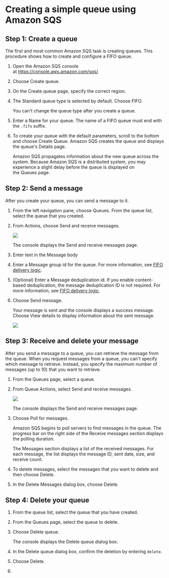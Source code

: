 # Creating a simple queue using Amazon SQS
Step 1: Create a queue
----------------------

The first and most common Amazon SQS task is creating queues. This procedure shows how to create and configure a FIFO queue.

1.  Open the Amazon SQS console at <https://console.aws.amazon.com/sqs/>.

2.  Choose Create queue.

3.  On the Create queue page, specify the correct region.

4.  The Standard queue type is selected by default. Choose FIFO.

    You can't change the queue type after you create a queue.

5.  Enter a Name for your queue. The name of a FIFO queue must end with the `.fifo` suffix.

6.  To create your queue with the default parameters, scroll to the bottom and choose Create Queue. Amazon SQS creates the queue and displays the queue's Details page.

    Amazon SQS propagates information about the new queue across the system. Because Amazon SQS is a distributed system, you may experience a slight delay before the queue is displayed on the Queues page.

Step 2: Send a message
----------------------

After you create your queue, you can send a message to it.

1.  From the left navigation pane, choose Queues. From the queue list, select the queue that you created.

2.  From Actions, choose Send and receive messages.

    ![](https://docs.aws.amazon.com/AWSSimpleQueueService/latest/SQSDeveloperGuide/images/sqs-tutorials-sending-message-to-queue-send-a-message.png)

    The console displays the Send and receive messages page.

3.  Enter text in the Message body

4.  Enter a Message group id for the queue. For more information, see [FIFO delivery logic](https://docs.aws.amazon.com/AWSSimpleQueueService/latest/SQSDeveloperGuide/FIFO-queues-understanding-logic.html).

5.  (Optional) Enter a Message deduplication id. If you enable content-based deduplication, the message deduplication ID is not required. For more information, see [FIFO delivery logic](https://docs.aws.amazon.com/AWSSimpleQueueService/latest/SQSDeveloperGuide/FIFO-queues-understanding-logic.html).

6.  Choose Send message.

    Your message is sent and the console displays a success message. Choose View details to display information about the sent message.

    ![](https://docs.aws.amazon.com/AWSSimpleQueueService/latest/SQSDeveloperGuide/images/sqs-tutorials-sending-message-success.png)

Step 3: Receive and delete your message
---------------------------------------

After you send a message to a queue, you can retrieve the message from the queue. When you request messages from a queue, you can't specify which message to retrieve. Instead, you specify the maximum number of messages (up to 10) that you want to retrieve.

1.  From the Queues page, select a queue.

2.  From Queue Actions, select Send and receive messages.

    ![](https://docs.aws.amazon.com/AWSSimpleQueueService/latest/SQSDeveloperGuide/images/sqs-tutorials-sending-message-to-queue-send-a-message.png)

    The console displays the Send and receive messages page.

3.  Choose Poll for messages.

    Amazon SQS begins to poll servers to find messages in the queue. The progress bar on the right side of the Receive messages section displays the polling duration.

    The Messages section displays a list of the received messages. For each message, the list displays the message ID, sent date, size, and receive count.

4.  To delete messages, select the messages that you want to delete and then choose Delete.

5.  In the Delete Messages dialog box, choose Delete.

Step 4: Delete your queue
-------------------------

1.  From the queue list, select the queue that you have created.

2.  From the Queues page, select the queue to delete.

3.  Choose Delete queue.

    The console displays the Delete queue dialog box.

4.  In the Delete queue dialog box, confirm the deletion by entering `delete`.

5.  Choose Delete.

6.